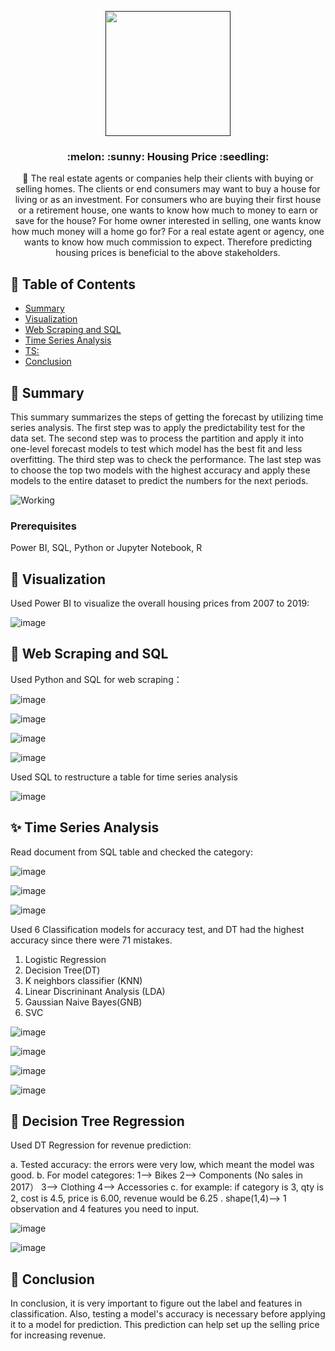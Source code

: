 
<p align="center">
  <a href="" rel="noopener">
 <img width=200px height=200px src="https://i.pinimg.com/564x/ca/20/27/ca2027c1708162d1027ade48b7e92505.jpg"></a>
</p>


<h3 align="center">:melon: :sunny:  Housing Price :seedling:</h3>


<p align="center">🌺 The real estate agents or companies help their clients with buying or selling homes. The clients or end consumers may want to buy a house for living or as an investment. For consumers who are buying their first house or a retirement house, one wants to know how much to money to earn or save for the house? For home owner interested in selling, one wants know how much money will a home go for? For a real estate agent or agency, one wants to know how much commission to expect. Therefore predicting housing prices is beneficial to the above stakeholders. 
    <br> 
</p>

## 📝 Table of Contents

+ [Summary](#Summary)
+ [Visualization](#PowerBI)
+ [Web Scraping and SQL](#webScraping_SQL)
+ [Time Series Analysis ](#TimeSeries)
+ [TS: ](#about)
+ [Conclusion](#conclusion)


## 🧐 Summary <a name = "Summary"></a>
This summary summarizes the steps of getting the forecast by utilizing time series analysis. The first step was to apply the predictability test for the data set. The second step was to process the partition and apply it into one-level forecast models to test which model has the best fit and less overfitting. The third step was to check the performance. The last step was to choose the top two models with the highest accuracy and apply these models to the entire dataset to predict the numbers for the next periods. 

![Working](https://media.giphy.com/media/xULW8JcEC9HUrJjHB6/giphy.gif)


### Prerequisites

Power BI, SQL, Python or Jupyter Notebook, R


## 💭 Visualization <a name = "PowerBI"></a>

Used Power BI to visualize the overall housing prices from 2007 to 2019:

![image](https://github.com/YingHu1234/HousingPrice/blob/main/img/PB_1.PNG)


## 🎈 Web Scraping and SQL <a name = "webScraping_SQL"></a>

Used Python and SQL for web scraping：

![image](https://github.com/YingHu1234/HousingPrice/blob/main/img/Py_1.PNG)

![image](https://github.com/YingHu1234/HousingPrice/blob/main/img/Py_2.PNG)

![image](https://github.com/YingHu1234/HousingPrice/blob/main/img/Py_3.PNG)

![image](https://github.com/YingHu1234/HousingPrice/blob/main/img/Py_4.PNG)


Used SQL to restructure a table for time series analysis

![image](https://github.com/YingHu1234/HousingPrice/blob/main/img/SQL_1.PNG|width=100)


## ✨ Time Series Analysis <a name = "TimeSeries"></a>

Read document from SQL table and checked the category:


![image](https://github.com/YingHu1234/store_products/blob/master/img/1.PNG)


![image](https://github.com/YingHu1234/store_products/blob/master/img/2.PNG)


![image](https://github.com/YingHu1234/store_products/blob/master/img/3.PNG)


Used 6 Classification models for accuracy test, and DT had the highest accuracy since there were 71 mistakes. 

1. Logistic Regression
2. Decision Tree(DT)
3. K neighbors classifier (KNN)
4. Linear Discrininant Analysis (LDA)
5. Gaussian Naive Bayes(GNB)
6. SVC

![image](https://github.com/YingHu1234/store_products/blob/master/img/4.PNG)

![image](https://github.com/YingHu1234/store_products/blob/master/img/5.PNG)

![image](https://github.com/YingHu1234/store_products/blob/master/img/6.PNG)

![image](https://github.com/YingHu1234/store_products/blob/master/img/7.PNG)



## 🚀 Decision Tree Regression <a name = "dt_regression"></a>

Used DT Regression for revenue prediction:

a. Tested accuracy: the errors were very low, which meant the model was good.
b. For model categores: 
    1--> Bikes
    2--> Components (No sales in 2017）
    3--> Clothing
    4--> Accessories
c. for example: if category is 3, qty is 2, cost is 4.5, price is 6.00, revenue would be 6.25 . shape(1,4)--> 1 observation and 4 features you need to input. 

![image](https://github.com/YingHu1234/store_products/blob/master/img/DTR2.PNG)

![image](https://github.com/YingHu1234/store_products/blob/master/img/DTR3.PNG)




## 🎉 Conclusion <a name = "Conclusion"></a>

In conclusion,  it is very important to figure out the label and features in classification. Also, testing a model's accuracy is necessary before applying it to a model for prediction. This prediction can help set up the selling price for increasing revenue. 
